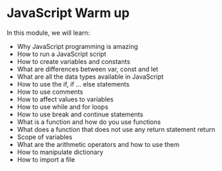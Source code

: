 # JavaScript Warm up

In this module, we will learn:

 - Why JavaScript programming is amazing
 - How to run a JavaScript script
 - How to create variables and constants
 - What are differences between var, const and let
 - What are all the data types available in JavaScript
 - How to use the if, if ... else statements
 - How to use comments
 - How to affect values to variables
 - How to use while and for loops
 - How to use break and continue statements
 - What is a function and how do you use functions
 - What does a function that does not use any return statement return
 - Scope of variables
 - What are the arithmetic operators and how to use them
 - How to manipulate dictionary
 - How to import a file
